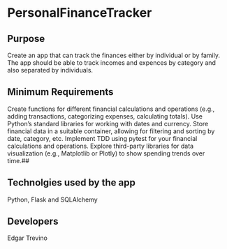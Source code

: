 # PersonalFinanceTracker



## Purpose
Create an app that can track the finances either by individual or by family. The app should be able to track incomes and expences by category and also separated by individuals.

## Minimum Requirements

Create functions for different financial calculations and operations (e.g., adding transactions, categorizing expenses, calculating totals).
Use Python’s standard libraries for working with dates and currency.
Store financial data in a suitable container, allowing for filtering and sorting by date, category, etc.
Implement TDD using pytest for your financial calculations and operations.
Explore third-party libraries for data visualization (e.g., Matplotlib or Plotly) to show spending trends over time.##

## Technolgies used by the app
Python, Flask and SQLAlchemy

## Developers

Edgar Trevino



